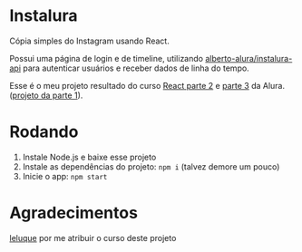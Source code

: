 # Instalura

Cópia simples do Instagram usando React.

Possui uma página de login e de timeline, utilizando [alberto-alura/instalura-api](https://github.com/alberto-alura/instalura-api) para autenticar usuários e receber dados de linha do tempo.

Esse é o meu projeto resultado do curso [React parte 2](https://cursos.alura.com.br/course/react-parte-2) e [parte 3](https://cursos.alura.com.br/course/react-parte-3) da Alura. ([projeto da parte 1](https://github.com/g-otn/react-book-author)).

# Rodando
1. Instale Node.js e baixe esse projeto
2. Instale as dependências do projeto: `npm i` (talvez demore um pouco)
3. Inicie o app: `npm start`

# Agradecimentos
[leluque](https://github.com/leluque) por me atribuir o curso deste projeto
